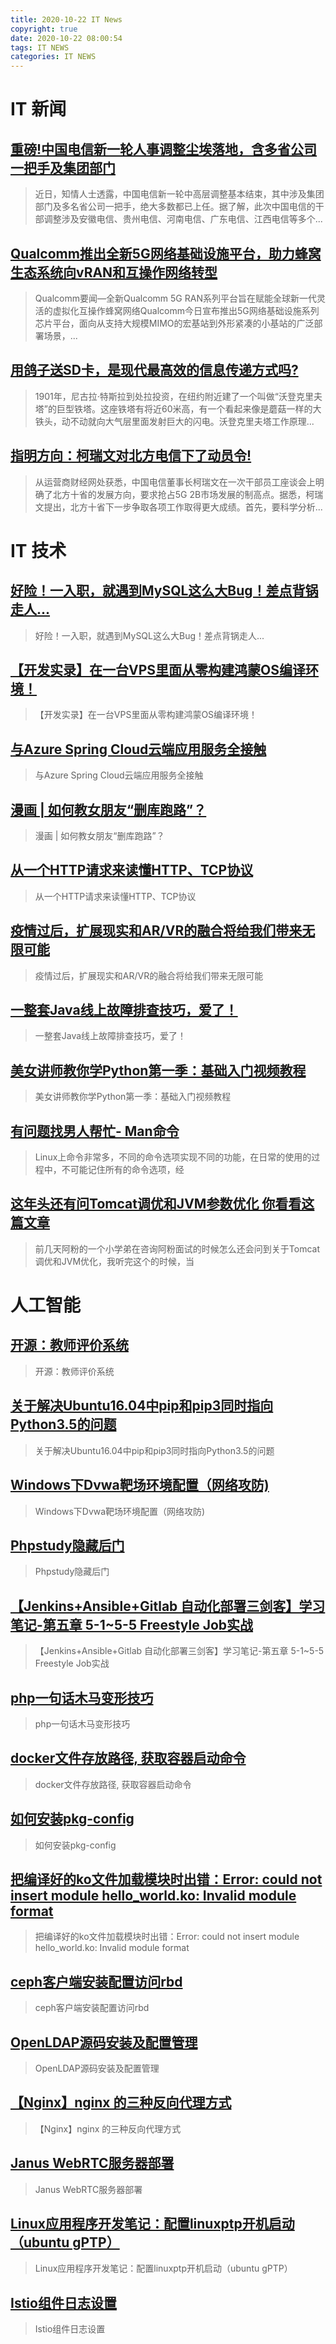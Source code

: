 ```yaml
---
title: 2020-10-22 IT News
copyright: true
date: 2020-10-22 08:00:54
tags: IT NEWS
categories: IT NEWS
---
```

# IT 新闻 
 ## [重磅!中国电信新一轮人事调整尘埃落地，含多省公司一把手及集团部门](http://mp.weixin.qq.com/s?src=11&timestamp=1603323005&ver=2659&signature=Czlobw4K3udJA2KQNm-lbdeaGxogCrMg1ECx4wtGEuqnzsU-aXjcuo17tERyn6cTqR11gw6ZlyaLHsoR4XBHt*QUs0EKx2C9HJ5wH1WDQnaFWu5lTfn1OgtnSfJQaGtK&new=1)
 > 近日，知情人士透露，中国电信新一轮中高层调整基本结束，其中涉及集团部门及多名省公司一把手，绝大多数都已上任。据了解，此次中国电信的干部调整涉及安徽电信、贵州电信、河南电信、广东电信、江西电信等多个...
 ## [Qualcomm推出全新5G网络基础设施平台，助力蜂窝生态系统向vRAN和互操作网络转型](http://mp.weixin.qq.com/s?src=11&timestamp=1603323005&ver=2659&signature=2O0nQAhDY4ZjTfj16-g*hJXjYl3ek*zG6oqFYyuah6m*6CFgm3LMjdbGTy5*J6tW9ivUllhZx2c30W78E8AJCNylhMCbXQXasrKb6VQmG2hrnfFP1vq1vvEl3HFK*GEl&new=1)
 > Qualcomm要闻—全新Qualcomm 5G RAN系列平台旨在赋能全球新一代灵活的虚拟化互操作蜂窝网络Qualcomm今日宣布推出5G网络基础设施系列芯片平台，面向从支持大规模MIMO的宏基站到外形紧凑的小基站的广泛部署场景，...
 ## [用鸽子送SD卡，是现代最高效的信息传递方式吗?](http://mp.weixin.qq.com/s?src=11&timestamp=1603323005&ver=2659&signature=2VTUUH3BsTrosceXdKZmDdlsnrYJRfGuQmGnZcrbi1pFlLVaduJKYbrq1pC7NtuOqkjzZ6hYkhdue581qXO7Sl9NbRPxG62QFyP5hQTT26LAFvQnx3aqwDRgwaEuxHWz&new=1)
 > 1901年，尼古拉·特斯拉到处拉投资，在纽约附近建了一个叫做“沃登克里夫塔”的巨型铁塔。这座铁塔有将近60米高，有一个看起来像是蘑菇一样的大铁头，动不动就向大气层里面发射巨大的闪电。沃登克里夫塔工作原理...
 ## [指明方向：柯瑞文对北方电信下了动员令!](http://mp.weixin.qq.com/s?src=11&timestamp=1603323005&ver=2659&signature=J4f-qxfnBYxANndhiFmiPw8sXzv2cZK*RPMA2GKuv0YQUz9XQ35TzHRKR*HZzPP6zFkkTBimIIyXxAOOvtvAKxDhPe1tkoQsscE1z70qpS5NlTMLn0hx3qBQE28CdMUD&new=1)
 > 从运营商财经网处获悉，中国电信董事长柯瑞文在一次干部员工座谈会上明确了北方十省的发展方向，要求抢占5G 2B市场发展的制高点。据悉，柯瑞文提出，北方十省下一步争取各项工作取得更大成绩。首先，要科学分析...
# IT 技术 
 ## [好险！一入职，就遇到MySQL这么大Bug！差点背锅走人...](http://database.51cto.com/art/202010/629238.htm)
 > 好险！一入职，就遇到MySQL这么大Bug！差点背锅走人...
 ## [【开发实录】在一台VPS里面从零构建鸿蒙OS编译环境！](http://os.51cto.com/art/202010/629207.htm)
 > 【开发实录】在一台VPS里面从零构建鸿蒙OS编译环境！
 ## [与Azure Spring Cloud云端应用服务全接触](http://cloud.51cto.com/art/202010/629157.htm)
 > 与Azure Spring Cloud云端应用服务全接触
 ## [漫画 | 如何教女朋友“删库跑路”？](http://news.51cto.com/art/202010/629188.htm)
 > 漫画 | 如何教女朋友“删库跑路”？
 ## [从一个HTTP请求来读懂HTTP、TCP协议](http://network.51cto.com/art/202010/629140.htm)
 > 从一个HTTP请求来读懂HTTP、TCP协议
 ## [疫情过后，扩展现实和AR/VR的融合将给我们带来无限可能](http://mobile.51cto.com/vrar-629154.htm)
 > 疫情过后，扩展现实和AR/VR的融合将给我们带来无限可能
 ## [一整套Java线上故障排查技巧，爱了！](http://developer.51cto.com/art/202010/629158.htm)
 > 一整套Java线上故障排查技巧，爱了！
 ## [美女讲师教你学Python第一季：基础入门视频教程](http://fellow.51cto.com/art/202008/623597.htm?qd=51ctojrzd)
 > 美女讲师教你学Python第一季：基础入门视频教程
 ## [有问题找男人帮忙- Man命令](http://os.51cto.com/art/202010/629310.htm)
 > Linux上命令非常多，不同的命令选项实现不同的功能，在日常的使用的过程中，不可能记住所有的命令选项，经
 ## [这年头还有问Tomcat调优和JVM参数优化  你看看这篇文章](http://server.51cto.com/sOS-629308.htm)
 > 前几天阿粉的一个小学弟在咨询阿粉面试的时候怎么还会问到关于Tomcat调优和JVM优化，我听完这个的时候，当
# 人工智能 
 ## [开源：教师评价系统](https://blog.csdn.net/qq_28929579/article/details/94745421)
 > 开源：教师评价系统
 ## [关于解决Ubuntu16.04中pip和pip3同时指向Python3.5的问题](https://blog.csdn.net/qq_24036979/article/details/101308486)
 > 关于解决Ubuntu16.04中pip和pip3同时指向Python3.5的问题
 ## [Windows下Dvwa靶场环境配置（网络攻防)](https://blog.csdn.net/Cai1010110/article/details/101306206)
 > Windows下Dvwa靶场环境配置（网络攻防)
 ## [Phpstudy隐藏后门](https://blog.csdn.net/qq_41770175/article/details/101277851)
 > Phpstudy隐藏后门
 ## [【Jenkins+Ansible+Gitlab 自动化部署三剑客】学习笔记-第五章 5-1~5-5 Freestyle Job实战](https://blog.csdn.net/weixin_38657051/article/details/101061005)
 > 【Jenkins+Ansible+Gitlab 自动化部署三剑客】学习笔记-第五章 5-1~5-5 Freestyle Job实战
 ## [php一句话木马变形技巧](https://blog.csdn.net/bylfsj/article/details/101227210)
 > php一句话木马变形技巧
 ## [docker文件存放路径, 获取容器启动命令](https://blog.csdn.net/eyeofeagle/article/details/101273223)
 > docker文件存放路径, 获取容器启动命令
 ## [如何安装pkg-config](https://blog.csdn.net/Charliewolf/article/details/101273248)
 > 如何安装pkg-config
 ## [把编译好的ko文件加载模块时出错：Error: could not insert module hello_world.ko: Invalid module format](https://blog.csdn.net/weixin_42096901/article/details/101288346)
 > 把编译好的ko文件加载模块时出错：Error: could not insert module hello_world.ko: Invalid module format
 ## [ceph客户端安装配置访问rbd](https://blog.csdn.net/allway2/article/details/101276004)
 > ceph客户端安装配置访问rbd
 ## [OpenLDAP源码安装及配置管理](https://blog.csdn.net/miaodichiyou/article/details/101284396)
 > OpenLDAP源码安装及配置管理
 ## [【Nginx】nginx 的三种反向代理方式](https://blog.csdn.net/AV_woaijava/article/details/101277947)
 > 【Nginx】nginx 的三种反向代理方式
 ## [Janus WebRTC服务器部署](https://blog.csdn.net/xipiaoyouzi/article/details/101300117)
 > Janus WebRTC服务器部署
 ## [Linux应用程序开发笔记：配置linuxptp开机启动（ubuntu gPTP）](https://blog.csdn.net/u010018991/article/details/101280255)
 > Linux应用程序开发笔记：配置linuxptp开机启动（ubuntu gPTP）
 ## [Istio组件日志设置](https://blog.csdn.net/luo15242208310/article/details/98745143)
 > Istio组件日志设置

    